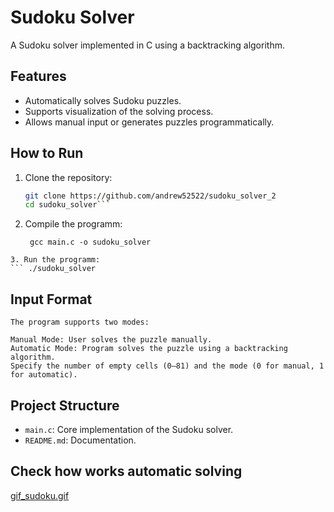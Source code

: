 # Sudoku Solver

A Sudoku solver implemented in C using a backtracking algorithm.

## Features

- Automatically solves Sudoku puzzles.
- Supports visualization of the solving process.
- Allows manual input or generates puzzles programmatically.

## How to Run

1. Clone the repository:
   ```bash
   git clone https://github.com/andrew52522/sudoku_solver_2
   cd sudoku_solver```
2. Compile the programm:
   ```
    gcc main.c -o sudoku_solver
```
3. Run the programm:
``` ./sudoku_solver
```

## Input Format
```
The program supports two modes:

Manual Mode: User solves the puzzle manually.
Automatic Mode: Program solves the puzzle using a backtracking algorithm.
Specify the number of empty cells (0–81) and the mode (0 for manual, 1 for automatic).
```

## Project Structure
- `main.c`: Core implementation of the Sudoku solver.
- `README.md`: Documentation.

## Check how works automatic solving

[gif_sudoku.gif](https://github.com/user-attachments/assets/a67736a2-56f9-4d87-bae4-99ad59a6e1ab)

